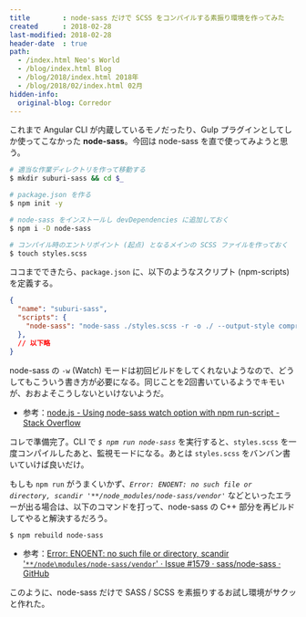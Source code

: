 ```yaml
---
title        : node-sass だけで SCSS をコンパイルする素振り環境を作ってみた
created      : 2018-02-28
last-modified: 2018-02-28
header-date  : true
path:
  - /index.html Neo's World
  - /blog/index.html Blog
  - /blog/2018/index.html 2018年
  - /blog/2018/02/index.html 02月
hidden-info:
  original-blog: Corredor
---
```


これまで Angular CLI が内蔵しているモノだったり、Gulp プラグインとしてしか使ってこなかった __node-sass__。今回は node-sass を直で使ってみようと思う。

```bash
# 適当な作業ディレクトリを作って移動する
$ mkdir suburi-sass && cd $_

# package.json を作る
$ npm init -y

# node-sass をインストールし devDependencies に追加しておく
$ npm i -D node-sass

# コンパイル時のエントリポイント (起点) となるメインの SCSS ファイルを作っておく
$ touch styles.scss
```

ココまでできたら、`package.json` に、以下のようなスクリプト (npm-scripts) を定義する。

```json
{
  "name": "suburi-sass",
  "scripts": {
    "node-sass": "node-sass ./styles.scss -r -o ./ --output-style compressed && node-sass ./styles.scss -r -o ./ --output-style compressed -w"
  },
  // 以下略
}
```

node-sass の `-w` (Watch) モードは初回ビルドをしてくれないようなので、どうしてもこういう書き方が必要になる。同じことを2回書いているようでキモいが、おおよそこうしないといけないようだ。

- 参考：[node.js - Using node-sass watch option with npm run-script - Stack Overflow](https://stackoverflow.com/questions/34797140/using-node-sass-watch-option-with-npm-run-script)

コレで準備完了。CLI で _`$ npm run node-sass`_ を実行すると、`styles.scss` を一度コンパイルしたあと、監視モードになる。あとは `styles.scss` をバンバン書いていけば良いだけ。

もしも `npm run` がうまくいかず、*`Error: ENOENT: no such file or directory, scandir '**/node_modules/node-sass/vendor'`* などといったエラーが出る場合は、以下のコマンドを打って、node-sass の C++ 部分を再ビルドしてやると解決するだろう。

```bash
$ npm rebuild node-sass
```

- 参考：[Error: ENOENT: no such file or directory, scandir '`**/node\modules/node-sass/vendor`' · Issue #1579 · sass/node-sass · GitHub](https://github.com/sass/node-sass/issues/1579)

このように、node-sass だけで SASS / SCSS を素振りするお試し環境がサクッと作れた。
